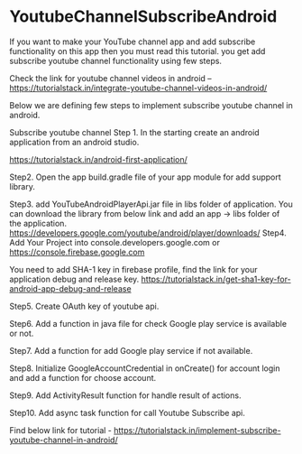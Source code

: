 # YoutubeChannelSubscribeAndroid

If you want to make your YouTube channel app and add subscribe functionality on this app then you must read this tutorial. you get add subscribe youtube channel functionality using few steps.

Check the link for youtube channel videos in android – https://tutorialstack.in/integrate-youtube-channel-videos-in-android/

Below we are defining few steps to implement subscribe youtube channel in android.

Subscribe youtube channel
Step 1. In the starting create an android application from an android studio.

https://tutorialstack.in/android-first-application/

Step2. Open the app build.gradle file of your app module for add support library.

Step3. add YouTubeAndroidPlayerApi.jar file in libs folder of application.
You can download the library from below link and add an app -> libs folder of the application.
https://developers.google.com/youtube/android/player/downloads/
Step4. Add Your Project into console.developers.google.com or https://console.firebase.google.com

You need to add SHA-1 key in firebase profile, find the link for your application debug and release key.
https://tutorialstack.in/get-sha1-key-for-android-app-debug-and-release

Step5. Create OAuth key of youtube api.

Step6. Add a function in java file for check Google play service is available or not.

Step7. Add a function for add Google play service if not available.

Step8. Initialize GoogleAccountCredential in onCreate() for account login and add a function for choose account.

Step9. Add ActivityResult function for handle result of actions.

Step10. Add async task function for call Youtube Subscribe api.

Find below link for tutorial - https://tutorialstack.in/implement-subscribe-youtube-channel-in-android/
